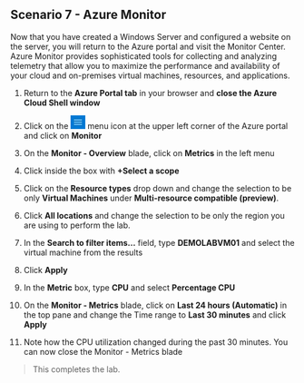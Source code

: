 ﻿## **Scenario 7 - Azure Monitor**
Now that you have created a Windows Server and configured a website on the server, you will return to the Azure portal and visit the Monitor Center. Azure Monitor provides sophisticated tools for collecting and analyzing telemetry that allow you to maximize the performance and availability of your cloud and on-premises virtual machines, resources, and applications.

1. Return to the **Azure Portal tab** in your browser and **close the Azure Cloud Shell window**

2. Click on the ![Azure Menu](images/Hamburger.jpg)  menu icon at the upper left corner of the Azure portal and click on **Monitor**

3. On the **Monitor - Overview** blade, click on **Metrics** in the left menu

4. Click inside the box with **+Select a scope** 

5. Click on the **Resource types** drop down and change the selection to be only **Virtual Machines** under **Multi-resource compatible (preview)**.

6. Click **All locations** and change the selection to be only the region you are using to perform the lab.
    
7. In the **Search to filter items...** field, type <copy>**DEMOLABVM01** </copy> and select the virtual machine from the results

8. Click **Apply**

9. In the **Metric** box, type <copy>**CPU**</copy> and select **Percentage CPU**

10. On the **Monitor - Metrics** blade, click on **Last 24 hours (Automatic)** in the top pane and change the Time range to **Last 30 minutes** and click **Apply**

11. Note how the CPU utilization changed during the past 30 minutes. You can now close the Monitor - Metrics blade


 >This completes the lab.

